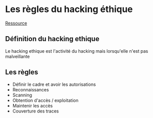 # Les règles du hacking éthique

<a href="https://fr.wikipedia.org/wiki/Hacking_%C3%A9thique"> Ressource </a>

## Définition du hacking ethique

Le hacking ethique est l'activité du hacking mais lorsqu'elle n'est pas malveillante

## Les règles 

- Définir le cadre et avoir les autorisations
- Reconnaissances
- Scanning
- Obtention d'accès / exploitation
- Maintenir les accès
- Couverture des traces
